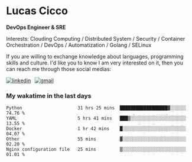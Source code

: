 # Lucas Cicco

**DevOps Engineer & SRE**

Interests: Clouding Computing / Distributed System / Security / Container Orchestration / DevOps / Automatization / Golang / SELinux

If you are willing to exchange knowledge about languages, programming skills and culture. I'd like you to know I am very interested on it, then you can reach me through those social medias:

<div style="display: flex; align-items: center; gap: 10px;">
  <a href="https://www.linkedin.com/in/lucas-vitor-de-cicco" target="_blank">
    <img
      src="https://img.shields.io/badge/-LinkedIn-%230077B5?style=for-the-badge&logo=linkedin&logoColor=white"
      alt="linkedin"
      target="_blank" 
    />
  </a>
  <a href="mailto:lucasvitorx1@gmail.com">
      <img
        src="https://img.shields.io/badge/-Gmail-%23333?style=for-the-badge&logo=gmail&logoColor=white"
        alt="gmail"
        target="_blank"
      />
  </a>
</div>

### My wakatime in the last days

<!--START_SECTION:waka-->

```text
Python                     31 hrs 25 mins  ██████████████████▓░░░░░░   74.76 %
YAML                       5 hrs 41 mins   ███▒░░░░░░░░░░░░░░░░░░░░░   13.55 %
Docker                     1 hr 42 mins    █░░░░░░░░░░░░░░░░░░░░░░░░   04.07 %
Other                      55 mins         ▓░░░░░░░░░░░░░░░░░░░░░░░░   02.20 %
Nginx configuration file   25 mins         ▒░░░░░░░░░░░░░░░░░░░░░░░░   01.01 %
```

<!--END_SECTION:waka-->
